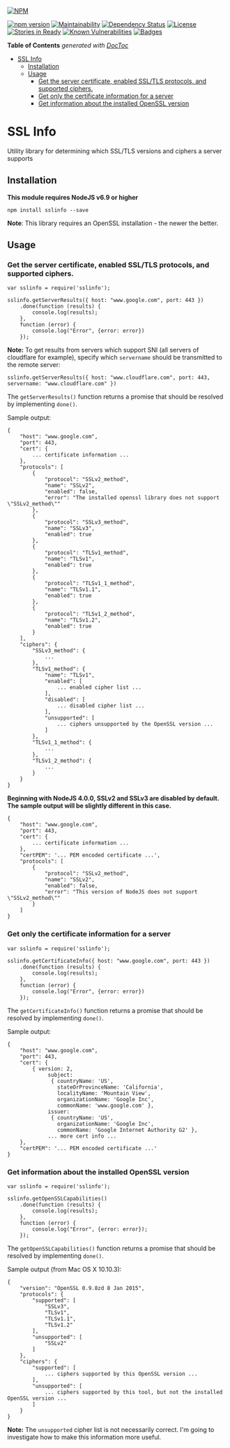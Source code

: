 [![NPM](https://nodei.co/npm/sslinfo.png?downloads=true&downloadRank=true&stars=true)](https://nodei.co/npm/sslinfo/)

[![npm version](https://badge.fury.io/js/sslinfo.svg)](http://badge.fury.io/js/sslinfo)
[![Maintainability](https://api.codeclimate.com/v1/badges/3aafdc7d7d59561f128e/maintainability)](https://codeclimate.com/github/iamthechad/sslinfo/maintainability)
[![Dependency Status](https://david-dm.org/iamthechad/sslinfo.svg)](https://david-dm.org/iamthechad/sslinfo)
[![License](http://img.shields.io/:license-apache-blue.svg)](http://www.apache.org/licenses/LICENSE-2.0.html)
[![Stories in Ready](https://badge.waffle.io/iamthechad/sslinfo.svg?label=ready&title=Ready)](http://waffle.io/iamthechad/sslinfo)
[![Known Vulnerabilities](https://snyk.io/test/github/iamthechad/sslinfo/badge.svg?targetFile=package.json)](https://snyk.io/test/github/iamthechad/sslinfo?targetFile=package.json)
[![Badges](http://img.shields.io/:badges-7/7-ff6799.svg)](https://github.com/badges/badgerbadgerbadger)

<!-- START doctoc generated TOC please keep comment here to allow auto update -->
<!-- DON'T EDIT THIS SECTION, INSTEAD RE-RUN doctoc TO UPDATE -->
**Table of Contents**  *generated with [DocToc](https://github.com/thlorenz/doctoc)*

- [SSL Info](#ssl-info)
  - [Installation](#installation)
  - [Usage](#usage)
    - [Get the server certificate, enabled SSL/TLS protocols, and supported ciphers.](#get-the-server-certificate-enabled-ssltls-protocols-and-supported-ciphers)
    - [Get only the certificate information for a server](#get-only-the-certificate-information-for-a-server)
    - [Get information about the installed OpenSSL version](#get-information-about-the-installed-openssl-version)

<!-- END doctoc generated TOC please keep comment here to allow auto update -->

SSL Info
=========

Utility library for determining which SSL/TLS versions and ciphers a server supports

## Installation

  **This module requires NodeJS v6.9 or higher**

  `npm install sslinfo --save`

  **Note**: This library requires an OpenSSL installation - the newer the better.

## Usage

### Get the server certificate, enabled SSL/TLS protocols, and supported ciphers.

    var sslinfo = require('sslinfo');

    sslinfo.getServerResults({ host: "www.google.com", port: 443 })
        .done(function (results) {
            console.log(results);
        },
        function (error) {
            console.log("Error", {error: error})
        });

**Note:** To get results from servers which support SNI (all servers of cloudflare for example), specify which `servername` should be transmitted to the remote server:

    sslinfo.getServerResults({ host: "www.cloudflare.com", port: 443, servername: "www.cloudflare.com" })

The `getServerResults()` function returns a promise that should be resolved by implementing `done()`.

Sample output:

    {
        "host": "www.google.com",
        "port": 443,
        "cert": {
            ... certificate information ...
        },
        "protocols": [
            {
                "protocol": "SSLv2_method",
                "name": "SSLv2",
                "enabled": false,
                "error": "The installed openssl library does not support \"SSLv2_method\""
            },
            {
                "protocol": "SSLv3_method",
                "name": "SSLv3",
                "enabled": true
            },
            {
                "protocol": "TLSv1_method",
                "name": "TLSv1",
                "enabled": true
            },
            {
                "protocol": "TLSv1_1_method",
                "name": "TLSv1.1",
                "enabled": true
            },
            {
                "protocol": "TLSv1_2_method",
                "name": "TLSv1.2",
                "enabled": true
            }
        ],
        "ciphers": {
            "SSLv3_method": {
                ...
            },
            "TLSv1_method": {
                "name": "TLSv1",
                "enabled": [
                    ... enabled cipher list ...
                ],
                "disabled": [
                    ... disabled cipher list ...
                ],
                "unsupported": [
                    ... ciphers unsupported by the OpenSSL version ...
                ]
            },
            "TLSv1_1_method": {
                ...
            },
            "TLSv1_2_method": {
                ...
            }
        }
    }

**Beginning with NodeJS 4.0.0, SSLv2 and SSLv3 are disabled by default. The sample output will be slightly different in this case.**

    {
        "host": "www.google.com",
        "port": 443,
        "cert": {
            ... certificate information ...
        },
        "certPEM": '... PEM encoded certificate ...',
        "protocols": [
            {
                "protocol": "SSLv2_method",
                "name": "SSLv2",
                "enabled": false,
                "error": "This version of NodeJS does not support \"SSLv2_method\""
            }
        ]
    }

### Get only the certificate information for a server

    var sslinfo = require('sslinfo');

    sslinfo.getCertificateInfo({ host: "www.google.com", port: 443 })
        .done(function (results) {
            console.log(results);
        },
        function (error) {
            console.log("Error", {error: error})
        });

The `getCertificateInfo()` function returns a promise that should be resolved by implementing `done()`.

Sample output:

    {
        "host": "www.google.com",
        "port": 443,
        "cert": {
            { version: 2,
                 subject:
                  { countryName: 'US',
                    stateOrProvinceName: 'California',
                    localityName: 'Mountain View',
                    organizationName: 'Google Inc',
                    commonName: 'www.google.com' },
                 issuer:
                  { countryName: 'US',
                    organizationName: 'Google Inc',
                    commonName: 'Google Internet Authority G2' },
                 ... more cert info ...
        },
        "certPEM": '... PEM encoded certificate ...'
    }

### Get information about the installed OpenSSL version

    var sslinfo = require('sslinfo');

    sslinfo.getOpenSSLCapabilities()
        .done(function (results) {
            console.log(results);
        },
        function (error) {
            console.log("Error", {error: error});
        });

The `getOpenSSLCapabilities()` function returns a promise that should be resolved by implementing `done()`.

Sample output (from Mac OS X 10.10.3):

    {
        "version": "OpenSSL 0.9.8zd 8 Jan 2015",
        "protocols": {
            "supported": [
                "SSLv3",
                "TLSv1",
                "TLSv1.1",
                "TLSv1.2"
            ],
            "unsupported": [
                "SSLv2"
            ]
        },
        "ciphers": {
            "supported": [
                ... ciphers supported by this OpenSSL version ...
            ],
            "unsupported": [
                ... ciphers supported by this tool, but not the installed OpenSSL version ...
            ]
        }
    }

**Note:** The `unsupported` cipher list is not necessarily correct. I'm going to investigate how to make this information more useful.

